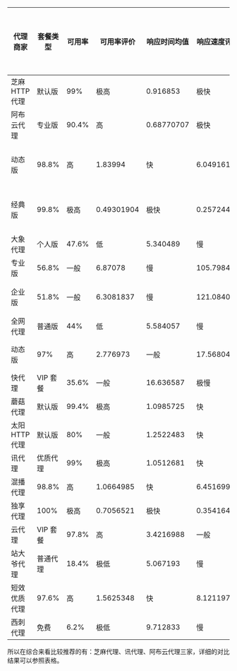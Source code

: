 | 代理商家       | 套餐类型 | 可用率 | 可用率评价 | 响应时间均值 | 响应速度评价 | 响应时间方差 | 稳定性 | 包月价格 | 价格评价 | 安全性 | 访问频率限制 | 调取频率限制 | 推荐指数 |
| -------------- | -------- | ------ | ---------- | ------------ | ------------ | ------------ | ------ | -------- | -------- | ------ | ------------ | ------------ | -------- |
| 芝麻 HTTP 代理 | 默认版   | 99%    | 极高       | 0.916853     | 极快         | 1.331989     | 极好   | 360      | 较高     | 高     | 无           | 1 秒         | ★★★★★    |
| 阿布云代理     | 专业版   | 90.4%  | 高         | 0.68770707   | 极快         | 1.1477163    | 极好   | 429      | 高       | 高     | 有           | 无需获取     | ★★★☆     |
| 动态版         | 98.8%    | 高     | 1.83994    | 快           | 6.0491614    | 好           | 429    | 高       | 高       | 有     | 无需获取     | ★★★★         |          |
| 经典版         | 99.8%    | 极高   | 0.49301904 | 极快         | 0.25724468   | 极好         | 429    | 高       | 高       | 有     | 无需获取     | ★★★★         |          |
| 大象代理       | 个人版   | 47.6%  | 低         | 5.340489     | 慢           | 78.56444     | 一般   | 98       | 低       | 低     | 无           | 1 秒         | ★★       |
| 专业版         | 56.8%    | 一般   | 6.87078    | 慢           | 105.7984     | 差           | 198    | 较低     | 低       | 无     | 1 秒         | ★☆           |          |
| 企业版         | 51.8%    | 一般   | 6.3081837  | 慢           | 121.08402    | 差           | 498    | 高       | 低       | 无     | 无限制       | ★            |          |
| 全网代理       | 普通版   | 44%    | 低         | 5.584057     | 慢           | 47.442596    | 一般   | 93       | 低       | 低     | 无           | 无限制       | ★★       |
| 动态版         | 97%      | 高     | 2.776973   | 一般         | 17.568045    | 一般         | 160    | 较低     | 低       | 无     | 100毫秒      | ★★★          |          |
| 快代理         | VIP 套餐 | 35.6%  | 一般       | 16.636587    | 极慢         | 221.69661    | 差     | 200      | 中       | 低     | 无           | 200毫秒      | ☆        |
| 蘑菇代理       | 默认版   | 99.4%  | 极高       | 1.0985725    | 快           | 9.532586     | 好     | 169      | 较低     | 低     | 无           | 5秒          | ★★★★☆    |
| 太阳 HTTP 代理 | 默认版   | 80%    | 一般       | 1.2522483    | 快           | 12.662229    | 一般   | 198      | 较低     | 高     | 无           | 1秒          | ★★★★     |
| 讯代理         | 优质代理 | 99%    | 极高       | 1.0512681    | 快           | 6.4247565    | 好     | 210      | 中       | 低     | 无           | 5秒          | ★★★★☆    |
| 混播代理       | 98.8%    | 高     | 1.0664985  | 快           | 6.451699     | 好           | 729    | 高       | 低       | 无     | 10秒         | ★★★☆         |          |
| 独享代理       | 100%     | 极高   | 0.7056521  | 极快         | 0.35416448   | 极好         | 210    | 中       | 低       | 无     | 15秒         | ★★★★☆        |          |
| 云代理         | VIP 套餐 | 97.8%  | 高         | 3.4216988    | 一般         | 38.120296    | 一般   | 120      | 较低     | 低     | 无           | 无限制       | ★★★☆     |
| 站大爷代理     | 普通代理 | 18.4%  | 极低       | 5.067193     | 慢           | 66.12128     | 一般   | 80       | 低       | 低     | 无           | 3秒          | ★☆       |
| 短效优质代理   | 97.6%    | 高     | 1.5625348  | 快           | 8.121197     | 好           | 475    | 高       | 低       | 无     | 10秒         | ★★★☆         |          |
| 西刺代理       | 免费     | 6.2%   | 极低       | 9.712833     | 慢           | 95.09569     | 一般   | 0        | 免费     | 低     | 无           | 无限制       | ★        |

所以在综合来看比较推荐的有：芝麻代理、讯代理、阿布云代理三家，详细的对比结果可以参照表格。